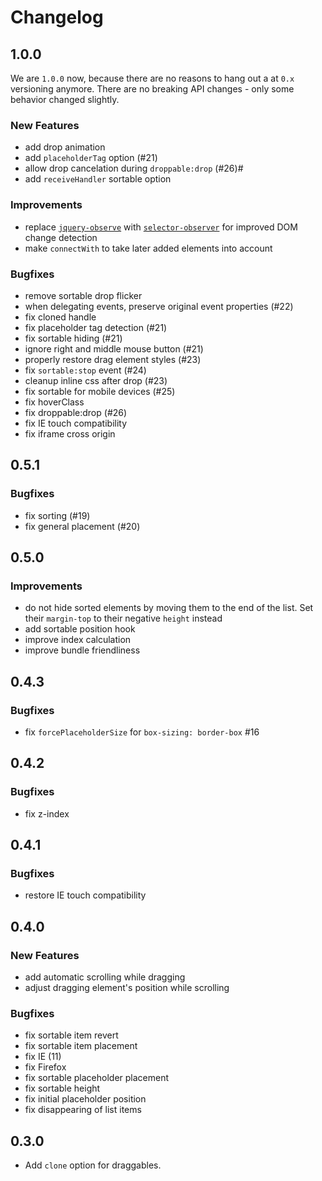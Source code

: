 # Changelog

## 1.0.0

We are `1.0.0` now, because there are no reasons to hang out a at `0.x` versioning anymore. There are no breaking API changes - only some behavior changed slightly.

### New Features

- add drop animation
- add `placeholderTag` option (#21)
- allow drop cancelation during `droppable:drop` (#26)#
- add `receiveHandler` sortable option

### Improvements

- replace [`jquery-observe`](https://github.com/rkusa/jquery-observe) with [`selector-observer`](https://github.com/rkusa/selector-observer) for improved DOM change detection
- make `connectWith` to take later added elements into account

### Bugfixes

- remove sortable drop flicker
- when delegating events, preserve original event properties (#22)
- fix cloned handle
- fix placeholder tag detection (#21)
- fix sortable hiding (#21)
- ignore right and middle mouse button (#21)
- properly restore drag element styles (#23)
- fix `sortable:stop` event (#24)
- cleanup inline css after drop (#23)
- fix sortable for mobile devices (#25)
- fix hoverClass
- fix droppable:drop (#26)
- fix IE touch compatibility
- fix iframe cross origin

## 0.5.1

### Bugfixes

- fix sorting (#19)
- fix general placement (#20)

## 0.5.0

### Improvements

- do not hide sorted elements by moving them to the end of the list. Set their `margin-top` to their negative `height` instead
- add sortable position hook
- improve index calculation
- improve bundle friendliness

## 0.4.3

### Bugfixes

- fix `forcePlaceholderSize` for `box-sizing: border-box` #16 

## 0.4.2

### Bugfixes

* fix z-index

## 0.4.1

### Bugfixes

* restore IE touch compatibility

## 0.4.0

### New Features

- add automatic scrolling while dragging
- adjust dragging element's position while scrolling

### Bugfixes

- fix sortable item revert
- fix sortable item placement
- fix IE (11)
- fix Firefox
- fix sortable placeholder placement
- fix sortable height
- fix initial placeholder position
- fix disappearing of list items

## 0.3.0

- Add `clone` option for draggables.